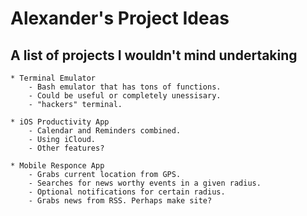Alexander's Project Ideas
=========================

A list of projects I wouldn't mind undertaking
----------------------------------------------

    * Terminal Emulator
        - Bash emulator that has tons of functions.
        - Could be useful or completely unessisary.
        - "hackers" terminal.

    * iOS Productivity App
        - Calendar and Reminders combined.
        - Using iCloud.
        - Other features?

    * Mobile Responce App
        - Grabs current location from GPS.
        - Searches for news worthy events in a given radius.
        - Optional notifications for certain radius.
        - Grabs news from RSS. Perhaps make site?